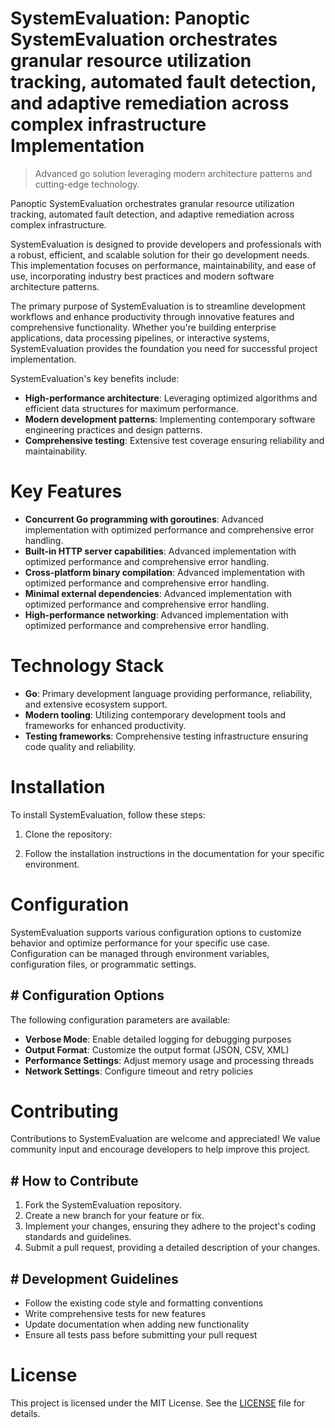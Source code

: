 <!-- fallback_SystemEvaluation_20250805062223_68433 -->

# SystemEvaluation: Panoptic SystemEvaluation orchestrates granular resource utilization tracking, automated fault detection, and adaptive remediation across complex infrastructure Implementation
> Advanced go solution leveraging modern architecture patterns and cutting-edge technology.

Panoptic SystemEvaluation orchestrates granular resource utilization tracking, automated fault detection, and adaptive remediation across complex infrastructure.

SystemEvaluation is designed to provide developers and professionals with a robust, efficient, and scalable solution for their go development needs. This implementation focuses on performance, maintainability, and ease of use, incorporating industry best practices and modern software architecture patterns.

The primary purpose of SystemEvaluation is to streamline development workflows and enhance productivity through innovative features and comprehensive functionality. Whether you're building enterprise applications, data processing pipelines, or interactive systems, SystemEvaluation provides the foundation you need for successful project implementation.

SystemEvaluation's key benefits include:

* **High-performance architecture**: Leveraging optimized algorithms and efficient data structures for maximum performance.
* **Modern development patterns**: Implementing contemporary software engineering practices and design patterns.
* **Comprehensive testing**: Extensive test coverage ensuring reliability and maintainability.

# Key Features

* **Concurrent Go programming with goroutines**: Advanced implementation with optimized performance and comprehensive error handling.
* **Built-in HTTP server capabilities**: Advanced implementation with optimized performance and comprehensive error handling.
* **Cross-platform binary compilation**: Advanced implementation with optimized performance and comprehensive error handling.
* **Minimal external dependencies**: Advanced implementation with optimized performance and comprehensive error handling.
* **High-performance networking**: Advanced implementation with optimized performance and comprehensive error handling.

# Technology Stack

* **Go**: Primary development language providing performance, reliability, and extensive ecosystem support.
* **Modern tooling**: Utilizing contemporary development tools and frameworks for enhanced productivity.
* **Testing frameworks**: Comprehensive testing infrastructure ensuring code quality and reliability.

# Installation

To install SystemEvaluation, follow these steps:

1. Clone the repository:


2. Follow the installation instructions in the documentation for your specific environment.

# Configuration

SystemEvaluation supports various configuration options to customize behavior and optimize performance for your specific use case. Configuration can be managed through environment variables, configuration files, or programmatic settings.

## # Configuration Options

The following configuration parameters are available:

* **Verbose Mode**: Enable detailed logging for debugging purposes
* **Output Format**: Customize the output format (JSON, CSV, XML)
* **Performance Settings**: Adjust memory usage and processing threads
* **Network Settings**: Configure timeout and retry policies

# Contributing

Contributions to SystemEvaluation are welcome and appreciated! We value community input and encourage developers to help improve this project.

## # How to Contribute

1. Fork the SystemEvaluation repository.
2. Create a new branch for your feature or fix.
3. Implement your changes, ensuring they adhere to the project's coding standards and guidelines.
4. Submit a pull request, providing a detailed description of your changes.

## # Development Guidelines

* Follow the existing code style and formatting conventions
* Write comprehensive tests for new features
* Update documentation when adding new functionality
* Ensure all tests pass before submitting your pull request

# License

This project is licensed under the MIT License. See the [LICENSE](https://github.com/coralnws/SystemEvaluation/blob/main/LICENSE) file for details.
